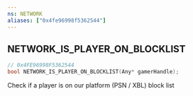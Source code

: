 ```yaml
---
ns: NETWORK
aliases: ["0x4fe96998f5362544"]
---
```

## NETWORK_IS_PLAYER_ON_BLOCKLIST

```c
// 0x4FE96998F5362544
bool NETWORK_IS_PLAYER_ON_BLOCKLIST(Any* gamerHandle);
```

Check if a player is on our platform (PSN / XBL) block list


